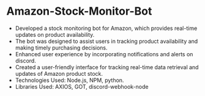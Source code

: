 # Amazon-Stock-Monitor-Bot
- Developed a stock monitoring bot for Amazon, which provides real-time updates on product availability. 
- The bot was designed to assist users in tracking product availability and making timely purchasing decisions.
- Enhanced user experience by incorporating notifications and alerts on discord.
- Created a user-friendly interface for tracking real-time data retrieval and updates of Amazon product stock.
- Technologies Used: Node.js, NPM, python. 
- Libraries Used: AXIOS, GOT, discord-webhook-node
